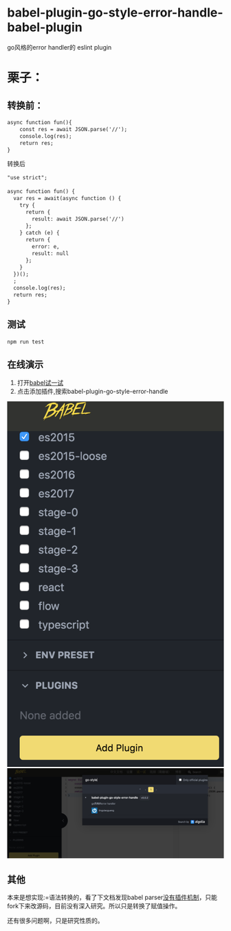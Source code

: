 # babel-plugin-go-style-error-handle-babel-plugin

go风格的error handler的 eslint plugin

# 栗子：

## 转换前：

```
async function fun(){
    const res = await JSON.parse('//');
    console.log(res);
    return res;
}
```
转换后
```
"use strict";

async function fun() {
  var res = await(async function () {
    try {
      return {
        result: await JSON.parse('//')
      };
    } catch (e) {
      return {
        error: e,
        result: null
      };
    }
  })();
  ;
  console.log(res);
  return res;
}
```

## 测试
```
npm run test
```

## 在线演示
1. 打开[babel试一试](https://www.babeljs.cn/repl#?babili=false&browsers=&build=&builtIns=false&spec=false&loose=false&code_lz=IYZwngdgxgBAZgV2gFwJYHsLyQCgJQDeAUDKTFJiMjAE4CmIMAvDMAO7CrUBSAygPIA5AHQAHYDRB0cAcgD0cmXgDcJMhQgh0AGzrDt6AOY56IFWtL1kCGllOqAvkA&debug=false&forceAllTransforms=false&shippedProposals=false&circleciRepo=&evaluate=false&fileSize=false&timeTravel=false&sourceType=module&lineWrap=true&presets=es2015&prettier=false&targets=&version=7.5.4)
2. 点击添加插件,搜索babel-plugin-go-style-error-handle

![](./babel1.png)
![](./babel2.png)

## 其他

本来是想实现:=语法转换的，看了下文档发现babel parser[没有插件机制](https://github.com/babel/babel/issues/6694#issuecomment-436216635)，只能fork下来改源码，目前没有深入研究。所以只是转换了赋值操作。


还有很多问题啊，只是研究性质的。







